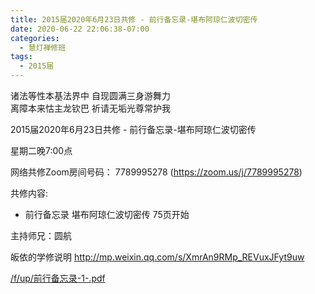 ```yaml
---
title: 2015届2020年6月23日共修 - 前行备忘录-堪布阿琼仁波切密传
date: 2020-06-22 22:06:38-07:00
categories:
  - 慧灯禅修班
tags:
  - 2015届
---
```

诸法等性本基法界中 自现圆满三身游舞力  
离障本来怙主龙钦巴 祈请无垢光尊常护我  

2015届2020年6月23日共修 - 前行备忘录-堪布阿琼仁波切密传 

星期二晚7:00点

网络共修Zoom房间号码： 7789995278 (<https://zoom.us/j/7789995278>)

共修内容: 

* 前行备忘录 堪布阿琼仁波切密传 75页开始

主持师兄：圆航

皈依的学修说明 <http://mp.weixin.qq.com/s/XmrAn9RMp_REVuxJFyt9uw>  

[/f/up/前行备忘录-1-.pdf](https://s3.ca-central-1.wasabisys.com/hddata/f.huidengchanxiu.net/hdv/f/up/前行备忘录-1-.pdf)